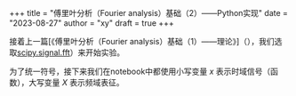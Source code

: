 +++
title = "傅里叶分析（Fourier analysis）基础（2）——Python实现"
date = "2023-08-27"
author = "xy"
draft = true
+++

接着上一篇[《傅里叶分析（Fourier analysis）基础（1）——理论》]（），我们选取[scipy.signal.fft](https://docs.scipy.org/doc/scipy/tutorial/fft.html#fast-fourier-transforms)）来开始实验。

<!-- ## Python 实现 -->
为了统一符号，接下来我们在notebook中都使用小写变量 $x$ 表示时域信号（函数），大写变量 $X$ 表示频域表征。 